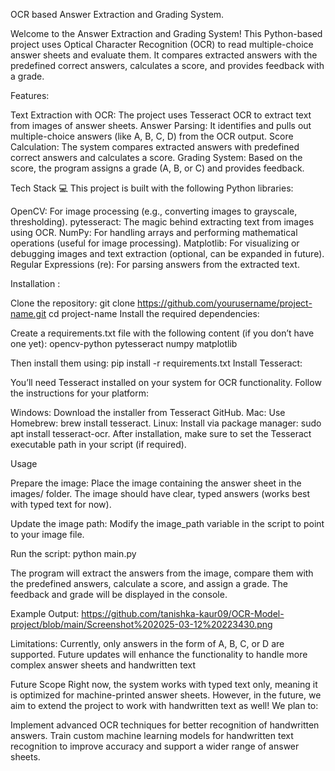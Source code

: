 OCR based Answer Extraction and Grading System.

Welcome to the Answer Extraction and Grading System! This Python-based project uses Optical Character Recognition (OCR) to read multiple-choice answer sheets and evaluate them. It compares extracted answers with the predefined correct answers, calculates a score, and provides feedback with a grade.

Features:

Text Extraction with OCR: 
The project uses Tesseract OCR to extract text from images of answer sheets.
Answer Parsing: 
It identifies and pulls out multiple-choice answers (like A, B, C, D) from the OCR output.
Score Calculation: 
The system compares extracted answers with predefined correct answers and calculates a score.
Grading System: Based on the score, the program assigns a grade (A, B, or C) and provides feedback.

Tech Stack 💻
This project is built with the following Python libraries:

OpenCV: For image processing (e.g., converting images to grayscale, thresholding).
pytesseract: The magic behind extracting text from images using OCR.
NumPy: For handling arrays and performing mathematical operations (useful for image processing).
Matplotlib: For visualizing or debugging images and text extraction (optional, can be expanded in future).
Regular Expressions (re): For parsing answers from the extracted text.

Installation :

Clone the repository:
git clone https://github.com/yourusername/project-name.git
cd project-name
Install the required dependencies:

Create a requirements.txt file with the following content (if you don’t have one yet):
opencv-python
pytesseract
numpy
matplotlib

Then install them using:
pip install -r requirements.txt
Install Tesseract:

You’ll need Tesseract installed on your system for OCR functionality. Follow the instructions for your platform:

Windows: Download the installer from Tesseract GitHub.
Mac: Use Homebrew: brew install tesseract.
Linux: Install via package manager: sudo apt install tesseract-ocr.
After installation, make sure to set the Tesseract executable path in your script (if required).

Usage

Prepare the image: Place the image containing the answer sheet in the images/ folder. The image should have clear, typed answers (works best with typed text for now).

Update the image path: Modify the image_path variable in the script to point to your image file.

Run the script:
python main.py

The program will extract the answers from the image, compare them with the predefined answers, calculate a score, and assign a grade. The feedback and grade will be displayed in the console.

Example Output:
https://github.com/tanishka-kaur09/OCR-Model-project/blob/main/Screenshot%202025-03-12%20223430.png

Limitations: Currently, only answers in the form of A, B, C, or D are supported. Future updates will enhance the functionality to handle more complex answer sheets and handwritten text

Future Scope 
Right now, the system works with typed text only, meaning it is optimized for machine-printed answer sheets. However, in the future, we aim to extend the project to work with handwritten text as well! We plan to:

Implement advanced OCR techniques for better recognition of handwritten answers.
Train custom machine learning models for handwritten text recognition to improve accuracy and support a wider range of answer sheets.
